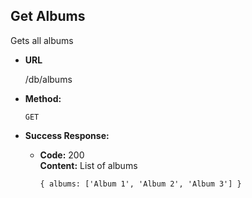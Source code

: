 **Get Albums**
----
  Gets all albums

* **URL**

  /db/albums

* **Method:**

  `GET`

* **Success Response:**

  * **Code:** 200 <br />
    **Content:** List of albums

    ```
    { albums: ['Album 1', 'Album 2', 'Album 3'] }
    ```
